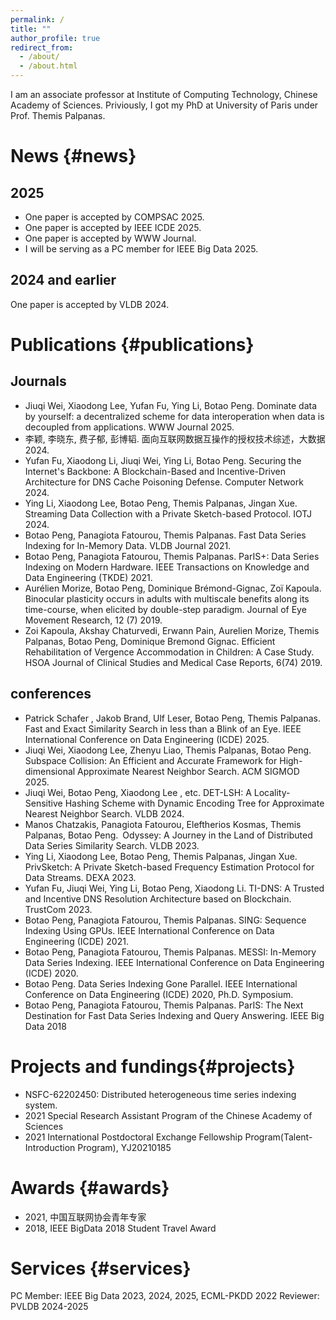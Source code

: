 ```yaml
---
permalink: /
title: ""
author_profile: true
redirect_from: 
  - /about/
  - /about.html
---
```

I am an associate professor at Institute of Computing Technology, Chinese Academy of Sciences.
Priviously, I got my PhD at University of Paris under Prof. Themis Palpanas.

# News {#news}

## 2025

- One paper is accepted by COMPSAC 2025.
- One paper is accepted by IEEE ICDE 2025.
- One paper is accepted by WWW Journal.
- I will be serving as a PC member for IEEE Big Data 2025.


## 2024 and earlier

One paper is accepted by VLDB 2024.

# Publications {#publications}

## Journals

- Jiuqi Wei, Xiaodong Lee, Yufan Fu, Ying Li, Botao Peng. Dominate data by yourself: a decentralized scheme for data interoperation when data is decoupled from applications. WWW Journal 2025.
- 李颖, 李晓东, 费子郁, 彭博韬. 面向互联网数据互操作的授权技术综述，大数据 2024.
- Yufan Fu, Xiaodong Li, Jiuqi Wei, Ying Li, Botao Peng. Securing the Internet's Backbone: A Blockchain-Based and Incentive-Driven Architecture for DNS Cache Poisoning Defense. Computer Network 2024.
- Ying Li, Xiaodong Lee, Botao Peng, Themis Palpanas, Jingan Xue. Streaming Data Collection with a Private Sketch-based Protocol. IOTJ 2024.
- Botao Peng, Panagiota Fatourou, Themis Palpanas. Fast Data Series Indexing for In-Memory Data. VLDB Journal 2021.
- Botao Peng, Panagiota Fatourou, Themis Palpanas. ParIS+: Data Series Indexing on Modern Hardware. IEEE Transactions on Knowledge and Data Engineering (TKDE) 2021.
- Aurélien Morize, Botao Peng, Dominique Brémond-Gignac, Zoï Kapoula. Binocular plasticity occurs in adults with multiscale benefits along its time-course, when elicited by double-step paradigm. Journal of Eye Movement Research, 12 (7) 2019.
- Zoi Kapoula, Akshay Chaturvedi, Erwann Pain, Aurelien Morize, Themis Palpanas, Botao Peng, Dominique Bremond Gignac. Efficient Rehabilitation of Vergence Accommodation in Children: A Case Study. HSOA Journal of Clinical Studies and Medical Case Reports, 6(74) 2019.

## conferences

- Patrick Schafer , Jakob Brand, Ulf Leser, Botao Peng, Themis Palpanas. Fast and Exact Similarity Search in less than a Blink of an Eye. IEEE International Conference on Data Engineering (ICDE) 2025.
- Jiuqi Wei, Xiaodong Lee, Zhenyu Liao, Themis Palpanas, Botao Peng. Subspace Collision: An Efficient and Accurate Framework for High-dimensional Approximate Nearest Neighbor Search. ACM SIGMOD 2025.
- Jiuqi Wei, Botao Peng, Xiaodong Lee , etc. DET-LSH: A Locality-Sensitive Hashing Scheme with Dynamic Encoding Tree for Approximate Nearest Neighbor Search. VLDB 2024.
- Manos Chatzakis, Panagiota Fatourou, Eleftherios Kosmas, Themis Palpanas, Botao Peng. Odyssey: A Journey in the Land of Distributed Data Series Similarity Search. VLDB 2023.
- Ying Li, Xiaodong Lee, Botao Peng, Themis Palpanas, Jingan Xue. PrivSketch: A Private Sketch-based Frequency Estimation Protocol for Data Streams. DEXA 2023.
- Yufan Fu, Jiuqi Wei, Ying Li, Botao Peng, Xiaodong Li. TI-DNS: A Trusted and Incentive DNS Resolution Architecture based on Blockchain. TrustCom 2023.
- Botao Peng, Panagiota Fatourou, Themis Palpanas. SING: Sequence Indexing Using GPUs. IEEE International Conference on Data Engineering (ICDE) 2021.
- Botao Peng, Panagiota Fatourou, Themis Palpanas. MESSI: In-Memory Data Series Indexing. IEEE International Conference on Data Engineering (ICDE) 2020.
- Botao Peng. Data Series Indexing Gone Parallel. IEEE International Conference on Data Engineering (ICDE) 2020, Ph.D. Symposium.
- Botao Peng, Panagiota Fatourou, Themis Palpanas. ParIS: The Next Destination for Fast Data Series Indexing and Query Answering. IEEE Big Data 2018

# Projects and fundings{#projects}

- NSFC-62202450: Distributed heterogeneous time series indexing system.
- 2021 Special Research Assistant Program of the Chinese Academy of Sciences
- 2021 International Postdoctoral Exchange Fellowship Program(Talent-Introduction Program), YJ20210185

# Awards {#awards}
- 2021, 中国互联网协会青年专家
- 2018, IEEE BigData 2018 Student Travel Award

# Services {#services}
PC Member: IEEE Big Data 2023, 2024, 2025, ECML-PKDD 2022
Reviewer: PVLDB 2024-2025
